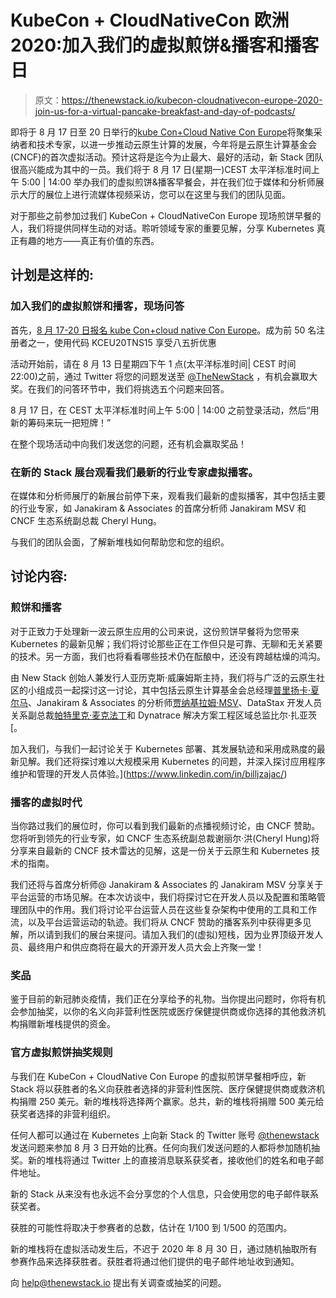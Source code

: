 # KubeCon + CloudNativeCon 欧洲 2020:加入我们的虚拟煎饼&播客和播客日

> 原文：<https://thenewstack.io/kubecon-cloudnativecon-europe-2020-join-us-for-a-virtual-pancake-breakfast-and-day-of-podcasts/>

即将于 8 月 17 日至 20 日举行的[kube Con+Cloud Native Con Europe](https://events.linuxfoundation.org/kubecon-cloudnativecon-europe/)将聚集采纳者和技术专家，以进一步推动云原生计算的发展，今年将是云原生计算基金会(CNCF)的首次虚拟活动。预计这将是迄今为止最大、最好的活动，新 Stack 团队很高兴能成为其中的一员。我们将于 8 月 17 日(星期一)CEST 太平洋标准时间上午 5:00 | 14:00 举办我们的虚拟煎饼&播客早餐会，并在我们位于媒体和分析师展示大厅的展位上进行流媒体视频采访，您可以在这里与我们的团队见面。

对于那些之前参加过我们 KubeCon + CloudNativeCon Europe 现场煎饼早餐的人，我们将提供同样生动的对话。聆听领域专家的重要见解，分享 Kubernetes 真正有趣的地方——真正有价值的东西。

## 计划是这样的:

### 加入我们的虚拟煎饼和播客，现场问答

首先，[8 月 17-20 日报名 kube Con+cloud native Con Europe](https://events.linuxfoundation.org/kubecon-cloudnativecon-europe/register/)。成为前 50 名注册者之一，使用代码 KCEU20TNS15 享受八五折优惠

活动开始前，请在 8 月 13 日星期四下午 1 点(太平洋标准时间| CEST 时间 22:00)之前，通过 Twitter 将您的问题发送至 [@TheNewStack](https://twitter.com/thenewstack) ，有机会赢取大奖。在我们的问答环节中，我们将挑选五个问题来回答。

8 月 17 日，在 CEST 太平洋标准时间上午 5:00 | 14:00 之前登录活动，然后“用新的筹码来玩一把短牌！”

在整个现场活动中向我们发送您的问题，还有机会赢取奖品！

### 在新的 Stack 展台观看我们最新的行业专家虚拟播客。

在媒体和分析师展厅的新展台前停下来，观看我们最新的虚拟播客，其中包括主要的行业专家，如 Janakiram & Associates 的首席分析师 Janakiram MSV 和 CNCF 生态系统副总裁 Cheryl Hung。

与我们的团队会面，了解新堆栈如何帮助您和您的组织。

## 讨论内容:

### 煎饼和播客

对于正致力于处理新一波云原生应用的公司来说，这份煎饼早餐将为您带来 Kubernetes 的最新见解；我们将讨论那些正在工作但只是可靠、无聊和无关紧要的技术。另一方面，我们也将看看哪些技术仍在酝酿中，还没有跨越枯燥的鸿沟。

由 New Stack 创始人兼发行人亚历克斯·威廉姆斯主持，我们将与广泛的云原生社区的小组成员一起探讨这一讨论，其中包括云原生计算基金会总经理[普里扬卡·夏尔马](https://www.linkedin.com/in/pritianka/)、Janakiram & Associates 的分析师[贾纳基拉姆·MSV](https://www.linkedin.com/in/janakiramm/?originalSubdomain=in)、DataStax 开发人员关系副总裁[帕特里克·麦克法丁](https://www.linkedin.com/in/patrick-mcfadin-53a8046/)和 Dynatrace 解决方案工程区域总监比尔·扎亚茨[。

加入我们，与我们一起讨论关于 Kubernetes 部署、其发展轨迹和采用成熟度的最新见解。我们还将探讨难以大规模采用 Kubernetes 的问题，并深入探讨应用程序维护和管理的开发人员体验。](https://www.linkedin.com/in/billjzajac/)

### 播客的虚拟时代

当你路过我们的展位时，你可以看到我们最新的点播视频讨论，由 CNCF 赞助。您将听到领先的行业专家，如 CNCF 生态系统副总裁谢丽尔·洪(Cheryl Hung)将分享来自最新的 CNCF 技术雷达的见解，这是一份关于云原生和 Kubernetes 技术的指南。

我们还将与首席分析师@ Janakiram & Associates 的 Janakiram MSV 分享关于平台运营的市场见解。在本次访谈中，我们将探讨它在开发人员以及配置和策略管理团队中的作用。我们将讨论平台运营人员在这些复杂架构中使用的工具和工作流，以及平台运营运动的轨迹。我们将从 CNCF 赞助的播客系列中获得更多见解，所以请到我们的展台来提问。请加入我们的(虚拟)短栈，因为业界顶级开发人员、最终用户和供应商将在最大的开源开发人员大会上齐聚一堂！

### 奖品

鉴于目前的新冠肺炎疫情，我们正在分享给予的礼物。当你提出问题时，你将有机会参加抽奖，以你的名义向非营利性医院或医疗保健提供商或你选择的其他救济机构捐赠新堆栈提供的资金。

### 官方虚拟煎饼抽奖规则

与我们在 KubeCon + CloudNative Con Europe 的虚拟煎饼早餐相呼应，新 Stack 将以获胜者的名义向获胜者选择的非营利性医院、医疗保健提供商或救济机构捐赠 250 美元。新的堆栈将选择两个赢家。总共，新的堆栈将捐赠 500 美元给获奖者选择的非营利组织。

任何人都可以通过在 Kubernetes 上向新 Stack 的 Twitter 账号 [@thenewstack](https://twitter.com/thenewstack) 发送问题来参加 8 月 3 日开始的比赛。任何向我们发送问题的人都将参加随机抽奖。新的堆栈将通过 Twitter 上的直接消息联系获奖者，接收他们的姓名和电子邮件地址。

新的 Stack 从来没有也永远不会分享您的个人信息，只会使用您的电子邮件联系获奖者。

获胜的可能性将取决于参赛者的总数，估计在 1/100 到 1/500 的范围内。

新的堆栈将在虚拟活动发生后，不迟于 2020 年 8 月 30 日，通过随机抽取所有参赛作品来选择获胜者。获胜者将通过他们提供的电子邮件地址收到通知。

向 [help@thenewstack.io](mailto:help@thenewstack.io) 提出有关调查或抽奖的问题。

<svg viewBox="0 0 68 31" version="1.1" xmlns:xlink="http://www.w3.org/1999/xlink"><title>Group</title> <desc>Created with Sketch.</desc></svg>